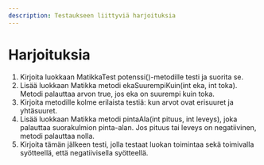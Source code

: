 ```yaml
---
description: Testaukseen liittyviä harjoituksia
---
```


# Harjoituksia

1. Kirjoita luokkaan MatikkaTest potenssi\(\)-metodille testi ja suorita se.
2. Lisää luokkaan Matikka metodi ekaSuurempiKuin\(int eka, int toka\). Metodi palauttaa arvon true, jos eka on suurempi kuin toka.
3. Kirjoita metodille kolme erilaista testiä: kun arvot ovat erisuuret ja yhtäsuuret. 
4. Lisää luokkaan Matikka metodi pintaAla\(int pituus, int leveys\), joka palauttaa suorakulmion pinta-alan. Jos pituus tai leveys on negatiivinen, metodi palauttaa nolla. 
5. Kirjoita tämän jälkeen testi, jolla testaat luokan toimintaa sekä toimivalla syötteellä, että negatiivisella syötteellä.

